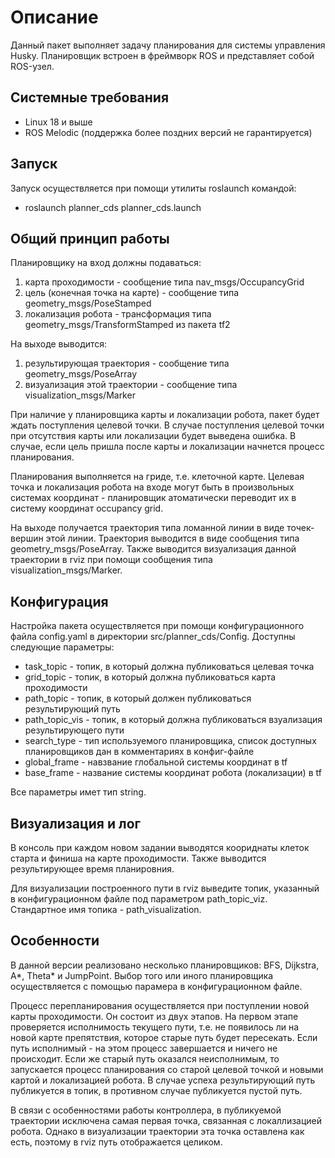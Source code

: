 # Описание
Данный пакет выполняет задачу планирования для системы управления Husky. Планировщик встроен в фреймворк ROS и представляет собой ROS-узел. 
## Системные требования

* Linux 18 и выше
* ROS Melodic (поддержка более поздних версий не гарантируется)

## Запуск

Запуск осуществляется при помощи утилиты roslaunch командой:

* roslaunch planner_cds planner_cds.launch 

## Общий принцип работы

Планировщику на вход должны подаваться:

1) карта проходимости - сообщение типа nav_msgs/OccupancyGrid
2) цель (конечная точка на карте) - сообщение типа geometry_msgs/PoseStamped
3) локализация робота - трансформация типа geometry_msgs/TransformStamped из пакета tf2

На выходе выводится:

1) результирующая траектория - сообщение типа geometry_msgs/PoseArray
2) визуализация этой траектории - сообщение типа visualization_msgs/Marker
 
При наличие у планировщика карты и локализации робота, пакет будет ждать поступления 
целевой точки. В случае поступления целевой точки при отсутствия карты или локализации 
будет выведена ошибка. В случае, если цель пришла после карты и локализации начнется 
процесс планирования. 

Планирования выполняется на гриде, т.е. клеточной карте. Целевая точка и локализация 
робота на входе могут быть в произвольных системах координат - планировщик атоматически 
переводит их в систему координат occupancy grid. 

На выходе получается траектория типа ломанной линии в виде точек-вершин этой линии. 
Траектория выводится в виде сообщения типа geometry_msgs/PoseArray. Также выводится 
визуализация данной траектории в rviz при помощи сообщения типа visualization_msgs/Marker.

## Конфигурация

Настройка пакета осуществляется при помощи конфигурационного файла config.yaml в 
директории src/planner_cds/Config. Доступны следующие параметры:

 * task_topic - топик, в который должна публиковаться целевая точка
 * grid_topic - топик, в который должна публиковаться карта проходимости 
 * path_topic - топик, в который должен публиковаться результирующий путь 
 * path_topic_vis - топик, в который должна публиковаться взуализация результирующего пути 
 * search_type - тип используемого планировщика, список доступных планировщиков дан в комментариях в конфиг-файле
 * global_frame - навзвание глобальной системы координат в tf
 * base_frame - название системы координат робота (локализации) в tf
 
Все параметры имет тип string.

## Визуализация и лог

В консоль при каждом новом задании выводятся коориднаты клеток старта и финиша на карте 
проходимости. Также выводится результирующее время планировния.

Для визуализации построенного пути в rviz выведите топик, указанный в конфигурационном 
файле под параметром path_topic_viz. Стандартное имя топика - path_visualization.


## Особенности

В данной версии реализовано несколько планировщиков: BFS, Dijkstra, A*, Theta* и 
JumpPoint. Выбор того или иного планировщика осуществляется с помощью парамера в 
конфигурационном файле. 

Процесс перепланирования осуществляется при поступлении новой карты проходимости. 
Он состоит из двух этапов. На первом этапе проверяется исполнимость текущего пути, 
т.е. не появилось ли на новой карте препятствия, которое старые путь будет пересекать.
 Если путь исполнимый - на этом процесс завершается и ничего не происходит. Если же 
 старый путь оказался неисполнимым, то запускается процесс планирования со старой 
 целевой точкой и новыми картой и локализацией робота. В случае успеха результирующий 
 путь публикуется в топик, в противном случае публикуется пустой путь.

В связи с особенностями работы контроллера, в публикуемой траектории исключена самая 
первая точка, связанная с локаллизацией робота. Однако в визуализации траектории эта 
точка оставлена как есть, поэтому в rviz путь отображается целиком.